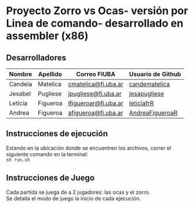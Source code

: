 # Proyecto Zorro vs Ocas- versión por Linea de comando- desarrollado en assembler (x86)
## Desarrolladores
| Nombre   | Apellido  | Correo FIUBA         | Usuario de Github                                 |
|----------|-----------|----------------------|--------------------------------------------------|
| Candela  | Matelica  | cmatelica@fi.uba.ar | [candematelica](https://github.com/candematelica)|
| Jesabel    | Pugliese    | jpugliese@fi.uba.ar   | [jesapugliese](https://github.com/jesapugliese) |
| Leticia  | Figueroa  | lfigueroar@fi.uba.ar| [leticiafrR](https://github.com/leticiafrR)      |
| Andrea   | Figueroa  | afigueroa@fi.uba.ar | [AndreaFigueroaR](https://github.com/AndreaFigueroaR)    
## Instrucciones de ejecución
Estando en la ubicación donde se encuentren los archivos, correr el siguiente comando en la terminal: <br>
```sh run.sh```
## Instrucciones de Juego
Cada partida se juega de a 2 jugadores: las ocas y el zorro.<br> Se detalla el modo de juego la inicio de cada ejecución. 
